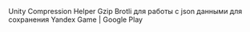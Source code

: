 Unity Compression Helper Gzip Brotli для работы с json данными для сохранения Yandex Game | Google Play
